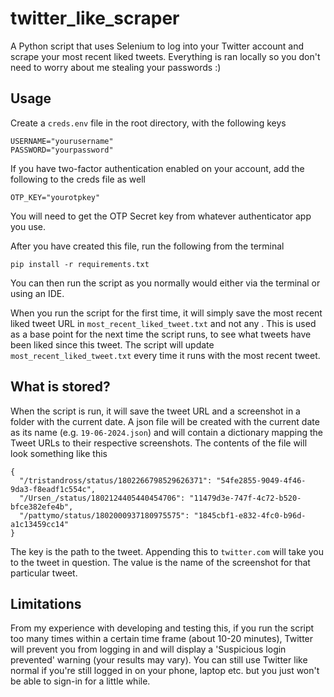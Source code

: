 # twitter_like_scraper
A Python script that uses Selenium to log into your Twitter account and scrape your most recent liked tweets. Everything is ran locally so you don't need to worry about me stealing your passwords :)

## Usage

Create a `creds.env` file in the root directory, with the following keys
```
USERNAME="yourusername"
PASSWORD="yourpassword"
```

If you have two-factor authentication enabled on your account, add the following to the creds file as well
```
OTP_KEY="yourotpkey"
```
You will need to get the OTP Secret key from whatever authenticator app you use.

After you have created this file, run the following from the terminal
```
pip install -r requirements.txt
```

You can then run the script as you normally would either via the terminal or using an IDE.

When you run the script for the first time, it will simply save the most recent liked tweet URL in `most_recent_liked_tweet.txt` and not any . 
This is used as a base point for the next time the script runs, to see what tweets have been liked since this tweet.
The script will update `most_recent_liked_tweet.txt` every time it runs with the most recent tweet.

## What is stored?
When the script is run, it will save the tweet URL and a screenshot in a folder with the current date. A json file will be created with the current date as its name (e.g. `19-06-2024.json`) and will contain a dictionary mapping the Tweet URLs to their respective screenshots.
The contents of the file will look something like this
```
{
  "/tristandross/status/1802266798529626371": "54fe2855-9049-4f46-9da3-f8eadf1c554c",
  "/Ursen_/status/1802124405440454706": "11479d3e-747f-4c72-b520-bfce382efe4b",
  "/pattymo/status/1802000937180975575": "1845cbf1-e832-4fc0-b96d-a1c13459cc14"
}
```
The key is the path to the tweet. Appending this to `twitter.com` will take you to the tweet in question. The value is the name of the screenshot for that particular tweet.

## Limitations
From my experience with developing and testing this, if you run the script too many times within a certain time frame (about 10-20 minutes), Twitter will prevent you from logging in and will display a 'Suspicious login prevented' warning (your results may vary).
You can still use Twitter like normal if you're still logged in on your phone, laptop etc. but you just won't be able to sign-in for a little while.
